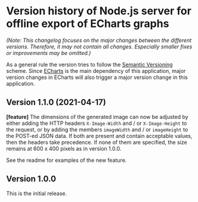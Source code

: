 # Version history of Node.js server for offline export of ECharts graphs

_(Note: This changelog focuses on the major changes between the different
versions. Therefore, it may not contain all changes. Especially smaller fixes or
improvements may be omitted.)_

As a general rule the version tries to follow the
[Semantic Versioning](https://semver.org/) scheme.
Since [ECharts](https://echarts.apache.org/) is the main dependency of this
application, major version changes in ECharts will also trigger a major version
change in this application.

## Version 1.1.0 (2021-04-17)

__[feature]__
The dimensions of the generated image can now be adjusted by either adding the
HTTP headers `X-Image-Width` and / or `X-Image-Height` to the request, or by
adding the members `imageWidth` and / or `imageHeight` to the POST-ed JSON data.
If both are present and contain acceptable values, then the headers take
precedence. If none of them are specified, the size remains at 600 x 400 pixels
as in version 1.0.0.

See the readme for examples of the new feature.

## Version 1.0.0

This is the initial release.

